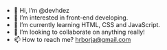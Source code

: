 - 👋 Hi, I’m @devhdez
- 👀 I’m interested in front-end developing.
- 🌱 I’m currently learning HTML, CSS and JavaScript.
- 💞️ I’m looking to collaborate on anything really!
- 📫 How to reach me? hrborja@gmail.com

<!---
devhdez/devhdez is a ✨ special ✨ repository because its `README.md` (this file) appears on your GitHub profile.
You can click the Preview link to take a look at your changes.
--->
